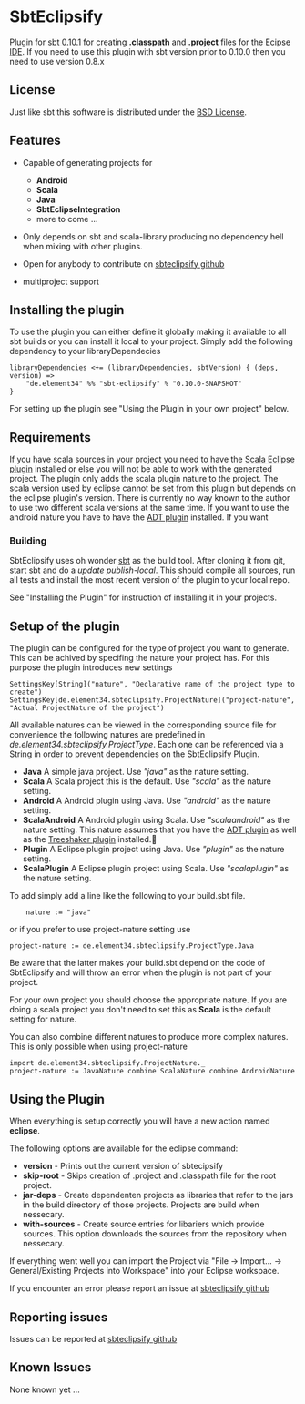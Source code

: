 # SbtEclipsify

Plugin for [sbt 0.10.1][5] for creating __.classpath__ and __.project__ files for the [Ecipse IDE][2].
If you need to use this plugin with sbt version prior to 0.10.0 then you need to use version 0.8.x

## License
Just like sbt this software is distributed under the [BSD License][3].

## Features
 
 * Capable of generating projects for 
     
     * __Android__
     * __Scala__
     * __Java__
     * __SbtEclipseIntegration__
     * more to come ...
 
     
 * Only depends on sbt and scala-library producing no dependency hell when mixing with other plugins.
 * Open for anybody to contribute on [sbteclipsify github][1]
 * multiproject support

## Installing the plugin
To use the plugin you can either define it globally making it available to all sbt builds or you can install it local to your project.
Simply add the following dependency to your libraryDependecies

	libraryDependencies <+= (libraryDependencies, sbtVersion) { (deps, version) => 
		"de.element34" %% "sbt-eclipsify" % "0.10.0-SNAPSHOT"
	}

For setting up the plugin see "Using the Plugin in your own project" below.

## Requirements 
If you have scala sources in your project you need to have the [Scala Eclipse plugin][4] installed or else you will not be able to work with the generated project.
The plugin only adds the scala plugin nature to the project. The scala version used by eclipse cannot be set from this plugin but depends on the eclipse plugin's version. There is currently no way known to the author to use two different scala versions at the same time.
If you want to use the android nature you have to have the [ADT plugin][6] installed.
If you want 

### Building
SbtEclipsify uses oh wonder [sbt][5] as the build tool.
After cloning it from git, start sbt and do a  _update_ _publish-local_. This should compile all sources, run all tests and install the most recent version of the plugin to your local repo.

See "Installing the Plugin" for instruction of installing it in your projects.

## Setup of the plugin
The plugin can be configured for the type of project you want to generate. This can be achived by specifing the nature your project has. 
For this purpose the plugin introduces new settings
 
    SettingsKey[String]("nature", "Declarative name of the project type to create")
    SettingsKey[de.element34.sbteclipsify.ProjectNature]("project-nature", "Actual ProjectNature of the project")

All available natures can be viewed in the corresponding source file for convenience the following natures are predefined in _de.element34.sbteclipsify.ProjectType_. Each one can be referenced via a String in order to prevent dependencies on the SbtEclipsify Plugin.
 
 * __Java__ A simple java project. Use _"java"_ as the nature setting.
 * __Scala__ A Scala project this is the default. Use _"scala"_ as the nature setting.
 * __Android__ A Android plugin using Java. Use _"android"_ as the nature setting.
 * __ScalaAndroid__ A Android plugin using Scala. Use _"scalaandroid"_ as the nature setting. This nature assumes that you have the [ADT plugin][6] as well as the [Treeshaker plugin][7] installed.
 * __Plugin__ A Eclipse plugin project using Java. Use _"plugin"_ as the nature setting.
 * __ScalaPlugin__ A Eclipse plugin project using Scala. Use _"scalaplugin"_ as the nature setting.

To add simply add a line like the following to your build.sbt file. 

        nature := "java"

or if you prefer to use project-nature setting use

	project-nature := de.element34.sbteclipsify.ProjectType.Java

Be aware that the latter makes your build.sbt depend on the code of SbtEclipsify and will throw an error when the plugin is not part of your project.

For your own project you should choose the appropriate nature. If you are doing a scala project you don't need to set this as __Scala__ is the default setting for nature.

You can also combine different natures to produce more complex natures. This is only possible when using project-nature
 
	import de.element34.sbteclipsify.ProjectNature._
	project-nature := JavaNature combine ScalaNature combine AndroidNature

## Using the Plugin 
When everything is setup correctly you will have a new action named __eclipse__. 

The following options are available for the eclipse command:
 
 * __version__ - Prints out the current version of sbtecipsify
 * __skip-root__ - Skips creation of .project and .classpath file for the root project. 
 * __jar-deps__ - Create dependenten projects as libraries that refer to the jars in the build directory of those projects. Projects are build when nessecary.
 * __with-sources__ - Create source entries for libariers which provide sources. This option downloads the sources from the repository when nessecary. 

If everything went well you can import the Project via "File -> Import... -> General/Existing Projects into Workspace" into your Eclipse workspace.

If you encounter an error please report an issue at [sbteclipsify github][1]

## Reporting issues
Issues can be reported at [sbteclipsify github][1]

## Known Issues
None known yet ...

[1]: http://github.com/musk/SbtEclipsify
[2]: http://www.eclipse.org
[3]: http://www.opensource.org/licenses/bsd-license.php
[4]: http://www.scalaide.org/
[5]: https://github.com/harrah/xsbt/wiki
[6]: http://developer.android.com/sdk/eclipse-adt.html
[7]: http://treeshaker.googlecode.com
